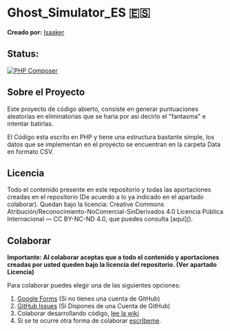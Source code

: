 # Ghost_Simulator_ES 🇪🇸



**Creado por:** [Isaaker](https://github.com/Isaaker)

## Status:

[![PHP Composer](https://github.com/Isaaker/Ghost_Simulator_ES/actions/workflows/php_runner.yml/badge.svg)](https://github.com/Isaaker/Ghost_Simulator_ES/actions/workflows/php_runner.yml)

## Sobre el Proyecto

Este proyecto de código abierto, consiste en generar puntuaciones aleatorias en eliminatorias que se haría por así decirlo el "fantasma" e intentar batirlas.

El Código esta escrito en PHP y tiene una estructura bastante simple, los datos que se implementan en el proyecto se encuentran en la carpeta Data en formato CSV.

## Licencia


Todo el contenido presente en este repositorio y todas las aportaciones creadas en el repositorio (De acuerdo a lo ya indicado en el apartado colaborar). Quedan bajo la licencia: Creative Commons Atribución/Reconocimiento-NoComercial-SinDerivados 4.0 Licencia Pública Internacional — CC BY-NC-ND 4.0, que puedes consulta [aqui][(](https://github.com/Isaaker/Ghost_Simulator_ES/blob/main/LICENSE.txt)).




## Colaborar

**Importante: Al colaborar aceptas que a todo el contenido y aportaciones creadas por usted queden bajo la licencia del repositorio. (Ver apartado Licencia)**

Para colaborar puedes elegir una de las siguientes opciones:

1. [Google Forms](https://forms.gle/Jmu25CKyMpyUXwccA) (Si no tienes una cuenta de GitHub)
2. [GitHub Issues](https://github.com/Isaaker/Ghost_Simulator_ES/issues) (Si Dispones de una Cuenta de GitHub)
3. Colaborar desarrollando código, [lee la wiki](https://github.com/Isaaker/Ghost_Simulator_ES/wiki)
4. Si se te ocurre otra forma de colaborar [escríbeme](hernan.marti.isaac@gmail.com).
